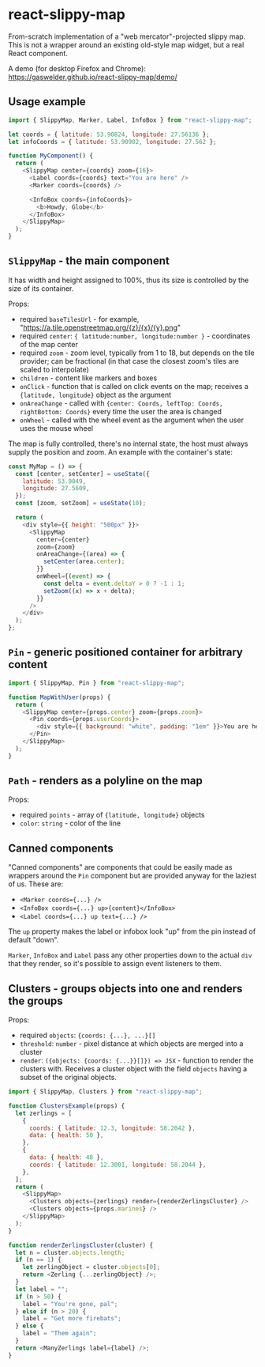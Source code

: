 # react-slippy-map

From-scratch implementation of a "web mercator"-projected slippy map. This is
not a wrapper around an existing old-style map widget, but a real React
component.

A demo (for desktop Firefox and Chrome):
https://gaswelder.github.io/react-slippy-map/demo/

## Usage example

```js
import { SlippyMap, Marker, Label, InfoBox } from "react-slippy-map";

let coords = { latitude: 53.90824, longitude: 27.56136 };
let infoCoords = { latitude: 53.90902, longitude: 27.562 };

function MyComponent() {
  return (
    <SlippyMap center={coords} zoom={16}>
      <Label coords={coords} text="You are here" />
      <Marker coords={coords} />

      <InfoBox coords={infoCoords}>
        <b>Howdy, Globe</b>
      </InfoBox>
    </SlippyMap>
  );
}
```

## `SlippyMap` - the main component

It has width and height assigned to 100%, thus its size is controlled by the
size of its container.

Props:

- required `baseTilesUrl` - for example,
  "https://a.tile.openstreetmap.org/{z}/{x}/{y}.png"
- required `center`: `{ latitude:number, longitude:number }` - coordinates of the map
  center
- required `zoom` - zoom level, typically from 1 to 18, but depends on the tile provider;
  can be fractional (in that case the closest zoom's tiles are scaled to
  interpolate)
- `children` - content like markers and boxes
- `onClick` - function that is called on click events on the map; receives a
  `{latitude, longitude}` object as the argument
- `onAreaChange` - called with `{center: Coords, leftTop: Coords, rightBottom: Coords}` every time the user
  the area is changed
- `onWheel` - called with the wheel event as the argument when the user uses the
  mouse wheel

The map is fully controlled, there's no internal state, the host must always
supply the position and zoom. An example with the container's state:

```js
const MyMap = () => {
  const [center, setCenter] = useState({
    latitude: 53.9049,
    longitude: 27.5609,
  });
  const [zoom, setZoom] = useState(10);

  return (
    <div style={{ height: "500px" }}>
      <SlippyMap
        center={center}
        zoom={zoom}
        onAreaChange={(area) => {
          setCenter(area.center);
        }}
        onWheel={(event) => {
          const delta = event.deltaY > 0 ? -1 : 1;
          setZoom((x) => x + delta);
        }}
      />
    </div>
  );
};
```

## `Pin` - generic positioned container for arbitrary content

```js
import { SlippyMap, Pin } from "react-slippy-map";

function MapWithUser(props) {
  return (
    <SlippyMap center={props.center} zoom={props.zoom}>
      <Pin coords={props.userCoords}>
        <div style={{ background: "white", padding: "1em" }}>You are here</div>
      </Pin>
    </SlippyMap>
  );
}
```

## `Path` - renders as a polyline on the map

Props:

- required `points` - array of `{latitude, longitude}` objects
- `color`: `string` - color of the line

## Canned components

"Canned components" are components that could be easily made as wrappers around the `Pin` component but are provided anyway for the laziest of us.
These are:

- `<Marker coords={...} />`
- `<InfoBox coords={...} up>{content}</InfoBox>`
- `<Label coords={...} up text={...} />`

The `up` property makes the label or infobox look "up" from the pin instead of default "down".

`Marker`, `InfoBox` and `Label` pass any other properties down to the actual `div` that they render, so it's possible to assign event listeners to them.

## Clusters - groups objects into one and renders the groups

Props:

- required `objects`: `{coords: {...}, ...}[]`
- `threshold`: `number` - pixel distance at which objects are merged into a
  cluster
- `render`: `({objects: {coords: {...}}[]}) => JSX` - function to render the
  clusters with. Receives a cluster object with the field `objects` having a
  subset of the original objects.

```js
import { SlippyMap, Clusters } from "react-slippy-map";

function ClustersExample(props) {
  let zerlings = [
    {
      coords: { latitude: 12.3, longitude: 58.2042 },
      data: { health: 50 },
    },
    {
      data: { health: 48 },
      coords: { latitude: 12.3001, longitude: 58.2044 },
    },
  ];
  return (
    <SlippyMap>
      <Clusters objects={zerlings} render={renderZerlingsCluster} />
      <Clusters objects={props.marines} />
    </SlippyMap>
  );
}

function renderZerlingsCluster(cluster) {
  let n = cluster.objects.length;
  if (n == 1) {
    let zerlingObject = cluster.objects[0];
    return <Zerling {...zerlingObject} />;
  }
  let label = "";
  if (n > 50) {
    label = "You're gone, pal";
  } else if (n > 20) {
    label = "Get more firebats";
  } else {
    label = "Them again";
  }
  return <ManyZerlings label={label} />;
}
```
